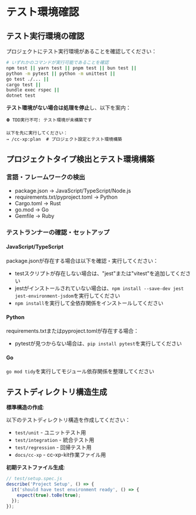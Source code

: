 # テスト環境確認

## テスト実行環境の確認

プロジェクトにテスト実行環境があることを確認してください：

```bash
# いずれかのコマンドが実行可能であることを確認
npm test || yarn test || pnpm test || bun test ||
python -m pytest || python -m unittest ||
go test ./... ||
cargo test ||
bundle exec rspec ||
dotnet test
```

**テスト環境がない場合は処理を停止**し、以下を案内：

```
⛔ TDD実行不可: テスト環境が未構築です

以下を先に実行してください：
→ /cc-xp:plan  # プロジェクト設定とテスト環境構築
```

## プロジェクトタイプ検出とテスト環境構築

### 言語・フレームワークの検出

- package.json → JavaScript/TypeScript/Node.js
- requirements.txt/pyproject.toml → Python
- Cargo.toml → Rust
- go.mod → Go
- Gemfile → Ruby

### テストランナーの確認・セットアップ

#### JavaScript/TypeScript

package.jsonが存在する場合は以下を確認・実行してください：
- testスクリプトが存在しない場合は、"jest"または"vitest"を追加してください
- jestがインストールされていない場合は、`npm install --save-dev jest jest-environment-jsdom`を実行してください  
- `npm install`を実行して全依存関係をインストールしてください

#### Python

requirements.txtまたはpyproject.tomlが存在する場合：
- pytestが見つからない場合は、`pip install pytest`を実行してください

#### Go

`go mod tidy`を実行してモジュール依存関係を整理してください

## テストディレクトリ構造生成

**標準構造の作成**:

以下のテストディレクトリ構造を作成してください：
- `test/unit` - ユニットテスト用
- `test/integration` - 統合テスト用  
- `test/regression` - 回帰テスト用
- `docs/cc-xp` - cc-xp-kit作業ファイル用

**初期テストファイル生成**:
```javascript
// test/setup.spec.js
describe('Project Setup', () => {
  it('should have test environment ready', () => {
    expect(true).toBe(true);
  });
});
```